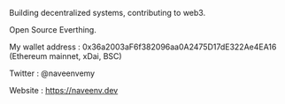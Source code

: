 Building decentralized systems, contributing to web3.

Open Source Everthing.

My wallet address : 0x36a2003aF6f382096aa0A2475D17dE322Ae4EA16 (Ethereum mainnet, xDai, BSC)

Twitter : @naveenvemy

Website : https://naveenv.dev

